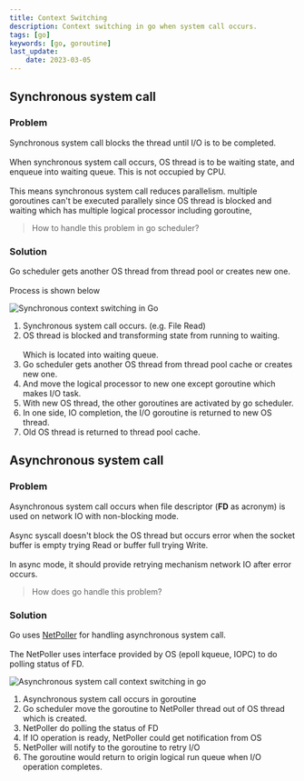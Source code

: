 ```yaml
---
title: Context Switching
description: Context switching in go when system call occurs.
tags: [go]
keywords: [go, goroutine]
last_update:
    date: 2023-03-05
---
```


## Synchronous system call
### Problem
Synchronous system call blocks the thread until I/O is to be completed. <br></br>
When synchronous system call occurs, OS thread is to be waiting state, and enqueue into waiting queue. This is not occupied by CPU. <br></br>
This means synchronous system call reduces parallelism.
multiple goroutines can't be executed parallely since OS thread is blocked and waiting which has multiple logical processor including goroutine,

> How to handle this problem in go scheduler?

### Solution
Go scheduler gets another OS thread from thread pool or creates new one. <br></br>
Process is shown below

![Synchronous context switching in Go](img/Context_Switching_Synchronous.gif)

1. Synchronous system call occurs. (e.g. File Read)
2. OS thread is blocked and transforming state from running to waiting. <br></br>
   Which is located into waiting queue.
3. Go scheduler gets another OS thread from thread pool cache or creates new one.
4. And move the logical processor to new one except goroutine which makes I/O task.
5. With new OS thread, the other goroutines are activated by go scheduler.
6. In one side, IO completion, the I/O goroutine is returned to new OS thread.
7. Old OS thread is returned to thread pool cache.




## Asynchronous system call
### Problem
Asynchronous system call occurs when file descriptor (**FD** as acronym) is used on network IO with non-blocking mode. <br></br>
Async syscall doesn't block the OS thread but occurs error when the socket buffer is empty trying Read or buffer full trying Write. <br></br>
In async mode, it should provide retrying mechanism network IO after error occurs.

> How does go handle this problem?

### Solution
Go uses [NetPoller](https://github.com/golang/go/blob/master/src/runtime/netpoll.go) for handling asynchronous system call. <br></br>
The NetPoller uses interface provided by OS (epoll kqueue, IOPC) to do polling status of FD.

![Asynchronous system call context switching in go](img/Asynchronous_contexet_swiching_in_go.gif)

1. Asynchronous system call occurs in goroutine
2. Go scheduler move the goroutine to NetPoller thread out of OS thread which is created.
3. NetPoller do polling the status of FD
4. If IO operation is ready, NetPoller could get notification from OS
5. NetPoller will notify to the goroutine to retry I/O
6. The goroutine would return to origin logical run queue when I/O operation completes.

